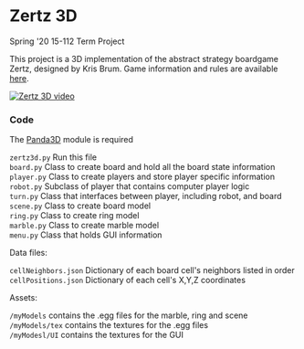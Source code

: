 # Zertz 3D

Spring '20 15-112 Term Project

This project is a 3D implementation of the abstract strategy boardgame Zertz, designed by Kris Brum. Game information and rules are available [here]( http://www.gipf.com/zertz/index.html). 

[![Zertz 3D video](https://img.youtube.com/vi/yCdGfdmuBO4/0.jpg)](https://youtu.be/yCdGfdmuBO4)

### Code

The [Panda3D](https://www.panda3d.org/) module is required

`zertz3d.py` Run this file <br>
`board.py` Class to create board and hold all the board state information <br>
`player.py` Class to create players and store player specific information <br>
`robot.py` Subclass of player that contains computer player logic <br>
`turn.py` Class that interfaces between player, including robot, and board <br>
`scene.py` Class to create board model <br>
`ring.py` Class to create ring model <br>
`marble.py` Class to create marble model <br>
`menu.py` Class that holds GUI information

Data files:

`cellNeighbors.json` Dictionary of each board cell's neighbors listed in order <br>
`cellPositions.json` Dictionary of each cell's X,Y,Z coordinates

Assets:

`/myModels` contains the .egg files for the marble, ring and scene <br>
`/myModels/tex` contains the textures for the .egg files <br>
`/myModesl/UI` contains the textures for the GUI <br>
